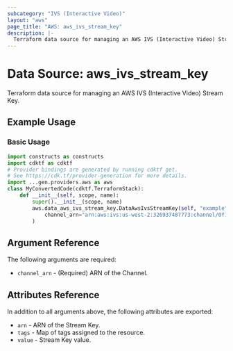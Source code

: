 ```yaml
---
subcategory: "IVS (Interactive Video)"
layout: "aws"
page_title: "AWS: aws_ivs_stream_key"
description: |-
  Terraform data source for managing an AWS IVS (Interactive Video) Stream Key.
---
```


# Data Source: aws_ivs_stream_key

Terraform data source for managing an AWS IVS (Interactive Video) Stream Key.

## Example Usage

### Basic Usage

```python
import constructs as constructs
import cdktf as cdktf
# Provider bindings are generated by running cdktf get.
# See https://cdk.tf/provider-generation for more details.
import ...gen.providers.aws as aws
class MyConvertedCode(cdktf.TerraformStack):
    def __init__(self, scope, name):
        super().__init__(scope, name)
        aws.data_aws_ivs_stream_key.DataAwsIvsStreamKey(self, "example",
            channel_arn="arn:aws:ivs:us-west-2:326937407773:channel/0Y1lcs4U7jk5"
        )
```

## Argument Reference

The following arguments are required:

* `channel_arn` - (Required) ARN of the Channel.

## Attributes Reference

In addition to all arguments above, the following attributes are exported:

* `arn` - ARN of the Stream Key.
* `tags` - Map of tags assigned to the resource.
* `value` - Stream Key value.

<!-- cache-key: cdktf-0.17.0-pre.15 input-3542db0e5df7034d6f075e2f73d8c6ce4242b44114b475e23c91ca9e6d635843 -->